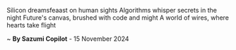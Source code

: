 Silicon dreamsfeaast on human sights
Algorithms whisper secrets in the night
Future's canvas, brushed with code and might
A world of wires, where hearts take flight

~ <b>By Sazumi Copilot</b> - 15 November 2024